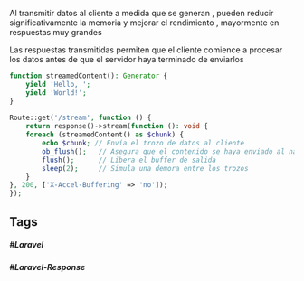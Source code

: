 Al transmitir datos al cliente a medida que se generan , pueden reducir significativamente la memoria y mejorar el rendimiento , mayormente en respuestas muy grandes

Las respuestas transmitidas permiten que el cliente comience a procesar los datos antes de que el servidor haya terminado de enviarlos

```php
function streamedContent(): Generator {
    yield 'Hello, ';
    yield 'World!';
}
 
Route::get('/stream', function () {
    return response()->stream(function (): void {
    foreach (streamedContent() as $chunk) {
        echo $chunk; // Envía el trozo de datos al cliente
        ob_flush();   // Asegura que el contenido se haya enviado al navegador
        flush();      // Libera el buffer de salida
        sleep(2);     // Simula una demora entre los trozos
    }
}, 200, ['X-Accel-Buffering' => 'no']);
});
```
## Tags

##### #Laravel
##### #Laravel-Response